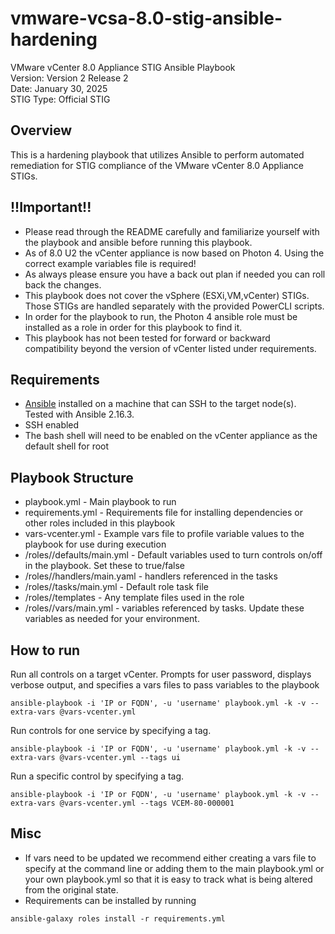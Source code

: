 # vmware-vcsa-8.0-stig-ansible-hardening
VMware vCenter 8.0 Appliance STIG Ansible Playbook  
Version: Version 2 Release 2  
Date: January 30, 2025  
STIG Type: Official STIG  

## Overview
This is a hardening playbook that utilizes Ansible to perform automated remediation for STIG compliance of the VMware vCenter 8.0 Appliance STIGs.  

## !!Important!!
- Please read through the README carefully and familiarize yourself with the playbook and ansible before running this playbook.
- As of 8.0 U2 the vCenter appliance is now based on Photon 4. Using the correct example variables file is required!
- As always please ensure you have a back out plan if needed you can roll back the changes.
- This playbook does not cover the vSphere (ESXi,VM,vCenter) STIGs. Those STIGs are handled separately with the provided PowerCLI scripts.
- In order for the playbook to run, the Photon 4 ansible role must be installed as a role in order for this playbook to find it.
- This playbook has not been tested for forward or backward compatibility beyond the version of vCenter listed under requirements.

## Requirements
- [Ansible](https://docs.ansible.com/ansible/latest/installation_guide/index.html) installed on a machine that can SSH to the target node(s).  Tested with Ansible 2.16.3.
- SSH enabled
- The bash shell will need to be enabled on the vCenter appliance as the default shell for root

## Playbook Structure

- playbook.yml - Main playbook to run
- requirements.yml - Requirements file for installing dependencies or other roles included in this playbook
- vars-vcenter.yml - Example vars file to profile variable values to the playbook for use during execution
- /roles/<role name>/defaults/main.yml - Default variables used to turn controls on/off in the playbook.  Set these to true/false
- /roles/<role name>/handlers/main.yaml - handlers referenced in the tasks
- /roles/<role name>/tasks/main.yml - Default role task file
- /roles/<role name>/templates - Any template files used in the role
- /roles/<role name>/vars/main.yml - variables referenced by tasks.  Update these variables as needed for your environment.

## How to run

Run all controls on a target vCenter. Prompts for user password, displays verbose output, and specifies a vars files to pass variables to the playbook  
```
ansible-playbook -i 'IP or FQDN', -u 'username' playbook.yml -k -v --extra-vars @vars-vcenter.yml
```
Run controls for one service by specifying a tag.  
```
ansible-playbook -i 'IP or FQDN', -u 'username' playbook.yml -k -v --extra-vars @vars-vcenter.yml --tags ui
```
Run a specific control by specifying a tag.  
```
ansible-playbook -i 'IP or FQDN', -u 'username' playbook.yml -k -v --extra-vars @vars-vcenter.yml --tags VCEM-80-000001
```

## Misc
- If vars need to be updated we recommend either creating a vars file to specify at the command line or adding them to the main playbook.yml or your own playbook.yml so that it is easy to track what is being altered from the original state.  
- Requirements can be installed by running
```
ansible-galaxy roles install -r requirements.yml
```